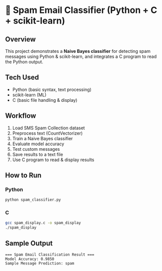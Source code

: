 # 📧 Spam Email Classifier (Python + C + scikit-learn)

## Overview
This project demonstrates a **Naive Bayes classifier** for detecting spam messages using Python & scikit-learn, and integrates a C program to read the Python output.  

## Tech Used
- Python (basic syntax, text processing)
- scikit-learn (ML)
- C (basic file handling & display)

## Workflow
1. Load SMS Spam Collection dataset
2. Preprocess text (CountVectorizer)
3. Train a Naive Bayes classifier
4. Evaluate model accuracy
5. Test custom messages
6. Save results to a text file
7. Use C program to read & display results

## How to Run
### Python
```bash
python spam_classifier.py
```
### C
```bash
gcc spam_display.c -o spam_display
./spam_display
```

## Sample Output
```
=== Spam Email Classification Result ===
Model Accuracy: 0.9850
Sample Message Prediction: spam
```
